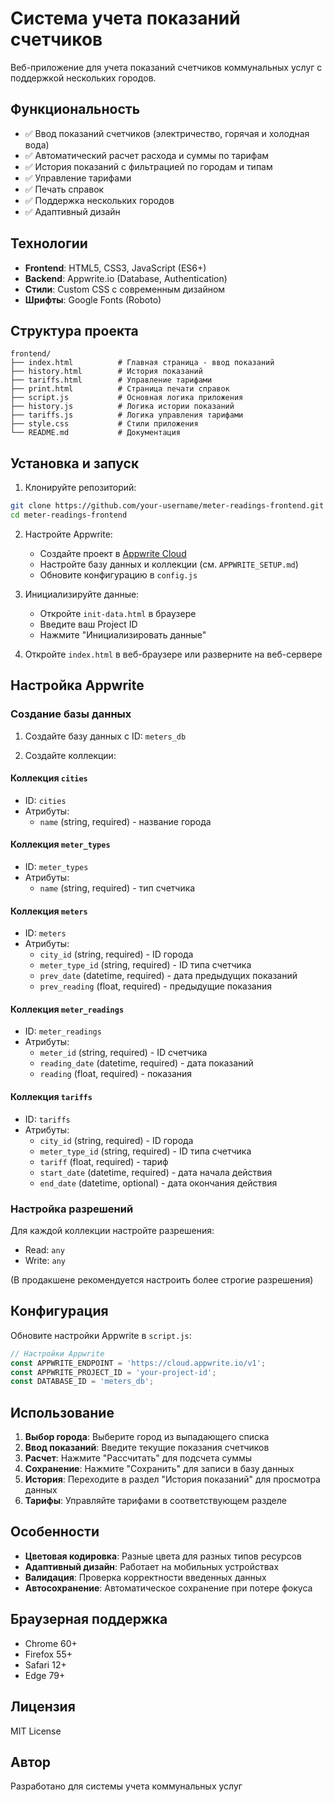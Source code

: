 # Система учета показаний счетчиков

Веб-приложение для учета показаний счетчиков коммунальных услуг с поддержкой нескольких городов.

## Функциональность

- ✅ Ввод показаний счетчиков (электричество, горячая и холодная вода)
- ✅ Автоматический расчет расхода и суммы по тарифам
- ✅ История показаний с фильтрацией по городам и типам
- ✅ Управление тарифами
- ✅ Печать справок
- ✅ Поддержка нескольких городов
- ✅ Адаптивный дизайн

## Технологии

- **Frontend**: HTML5, CSS3, JavaScript (ES6+)
- **Backend**: Appwrite.io (Database, Authentication)
- **Стили**: Custom CSS с современным дизайном
- **Шрифты**: Google Fonts (Roboto)

## Структура проекта

```
frontend/
├── index.html          # Главная страница - ввод показаний
├── history.html        # История показаний
├── tariffs.html        # Управление тарифами
├── print.html          # Страница печати справок
├── script.js           # Основная логика приложения
├── history.js          # Логика истории показаний
├── tariffs.js          # Логика управления тарифами
├── style.css           # Стили приложения
└── README.md           # Документация
```

## Установка и запуск

1. Клонируйте репозиторий:
```bash
git clone https://github.com/your-username/meter-readings-frontend.git
cd meter-readings-frontend
```

2. Настройте Appwrite:
   - Создайте проект в [Appwrite Cloud](https://cloud.appwrite.io/)
   - Настройте базу данных и коллекции (см. `APPWRITE_SETUP.md`)
   - Обновите конфигурацию в `config.js`

3. Инициализируйте данные:
   - Откройте `init-data.html` в браузере
   - Введите ваш Project ID
   - Нажмите "Инициализировать данные"

4. Откройте `index.html` в веб-браузере или разверните на веб-сервере

## Настройка Appwrite

### Создание базы данных

1. Создайте базу данных с ID: `meters_db`

2. Создайте коллекции:

#### Коллекция `cities`
- ID: `cities`
- Атрибуты:
  - `name` (string, required) - название города

#### Коллекция `meter_types`
- ID: `meter_types`
- Атрибуты:
  - `name` (string, required) - тип счетчика

#### Коллекция `meters`
- ID: `meters`
- Атрибуты:
  - `city_id` (string, required) - ID города
  - `meter_type_id` (string, required) - ID типа счетчика
  - `prev_date` (datetime, required) - дата предыдущих показаний
  - `prev_reading` (float, required) - предыдущие показания

#### Коллекция `meter_readings`
- ID: `meter_readings`
- Атрибуты:
  - `meter_id` (string, required) - ID счетчика
  - `reading_date` (datetime, required) - дата показаний
  - `reading` (float, required) - показания

#### Коллекция `tariffs`
- ID: `tariffs`
- Атрибуты:
  - `city_id` (string, required) - ID города
  - `meter_type_id` (string, required) - ID типа счетчика
  - `tariff` (float, required) - тариф
  - `start_date` (datetime, required) - дата начала действия
  - `end_date` (datetime, optional) - дата окончания действия

### Настройка разрешений

Для каждой коллекции настройте разрешения:
- Read: `any`
- Write: `any`

(В продакшене рекомендуется настроить более строгие разрешения)

## Конфигурация

Обновите настройки Appwrite в `script.js`:

```javascript
// Настройки Appwrite
const APPWRITE_ENDPOINT = 'https://cloud.appwrite.io/v1';
const APPWRITE_PROJECT_ID = 'your-project-id';
const DATABASE_ID = 'meters_db';
```

## Использование

1. **Выбор города**: Выберите город из выпадающего списка
2. **Ввод показаний**: Введите текущие показания счетчиков
3. **Расчет**: Нажмите "Рассчитать" для подсчета суммы
4. **Сохранение**: Нажмите "Сохранить" для записи в базу данных
5. **История**: Переходите в раздел "История показаний" для просмотра данных
6. **Тарифы**: Управляйте тарифами в соответствующем разделе

## Особенности

- **Цветовая кодировка**: Разные цвета для разных типов ресурсов
- **Адаптивный дизайн**: Работает на мобильных устройствах
- **Валидация**: Проверка корректности введенных данных
- **Автосохранение**: Автоматическое сохранение при потере фокуса

## Браузерная поддержка

- Chrome 60+
- Firefox 55+
- Safari 12+
- Edge 79+

## Лицензия

MIT License

## Автор

Разработано для системы учета коммунальных услуг 